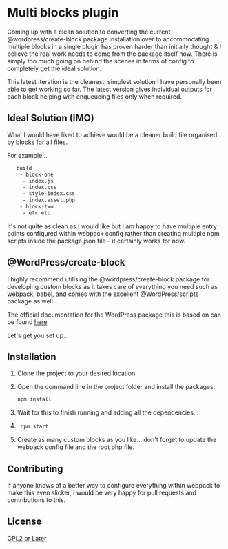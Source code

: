 # Multi blocks plugin

Coming up with a clean solution to converting the current @wordpress/create-block
package installation over to accommodating multiple blocks in a single plugin has
proven harder than initially thought & I believe the real work needs to come from the
package itself now. There is simply too much going on behind the scenes in terms of
config to completely get the ideal solution.

This latest iteration is the cleanest, simplest solution I have personally been able
to get working so far. The latest version gives individual outputs for each block
helping with enqueueing files only when required.

## Ideal Solution (IMO)

What I would have liked to achieve would be a cleaner build file organised by blocks
for all files.

For example...

 ```bash
    build
     - block-one
      - index.js
      - index.css
      - style-index.css
      - index.asset.php
     - block-two
      - etc etc
```

It's not quite as clean as I would like but I am happy to have multiple entry points
configured within webpack config rather than creating multiple npm scripts inside the
package.json file - it certainly works for now.

## @WordPress/create-block
I highly recommend utilising the @wordpress/create-block package for developing custom
blocks as it takes care of everything you need such as webpack, babel, and comes with
the excellent @WordPress/scripts package as well.

The official documentation for the WordPress package this is based on can be found
[here](https://developer.wordpress.org/block-editor/reference-guides/packages/packages-create-block/)

Let's get you set up...

## Installation

1. Clone the project to your desired location
2. Open the command line in the project folder and install the packages:

    ```bash
    npm install
    ```
3. Wait for this to finish running and adding all the dependencies...
4. ```bash
    npm start
    ```
5. Create as many custom blocks as you like... don't forget to update the webpack
   config file and the root php file.

## Contributing
If anyone knows of a better way to configure everything within webpack to make this
even slicker, I would be very happy for pull requests and contributions to this.

## License
[GPL2 or Later](https://www.gnu.org/licenses/old-licenses/gpl-2.0.html)
